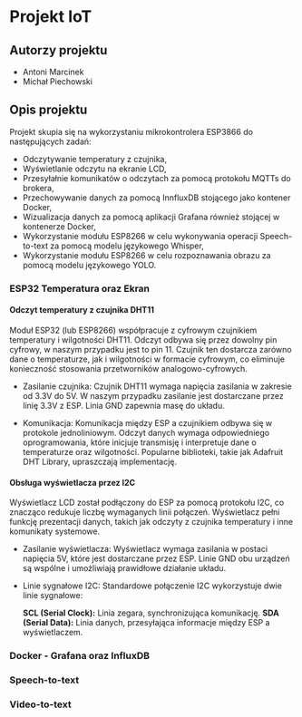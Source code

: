 # Projekt IoT # 

## Autorzy projektu ## 
* Antoni Marcinek 
* Michał Piechowski

## Opis projektu ##

Projekt skupia się na wykorzystaniu mikrokontrolera ESP3866 do następujących zadań:

* Odczytywanie temperatury z czujnika,
* Wyświetlanie odczytu na ekranie LCD,
* Przesyłałnie komunikatów o odczytach za pomocą protokołu MQTTs do brokera,
* Przechowywanie danych za pomocą InnfluxDB stojącego jako kontener Docker,
* Wizualizacja danych za pomocą aplikacji Grafana również stojącej w kontenerze Docker,
* Wykorzystanie modułu ESP8266 w celu wykonywania operacji Speech-to-text za pomocą modelu językowego Whisper,
* Wykorzystanie modułu ESP8266 w celu rozpoznawania obrazu za pomocą modelu językowego YOLO.

### ESP32 Temperatura oraz Ekran ###

#### Odczyt temperatury z czujnika DHT11 #### 
Moduł ESP32 (lub ESP8266) współpracuje z cyfrowym czujnikiem temperatury i wilgotności DHT11. Odczyt odbywa się przez dowolny pin cyfrowy, w naszym przypadku jest to pin 11. Czujnik ten dostarcza zarówno dane o temperaturze, jak i wilgotności w formacie cyfrowym, co eliminuje konieczność stosowania przetworników analogowo-cyfrowych.

* Zasilanie czujnika:
  Czujnik DHT11 wymaga napięcia zasilania w zakresie od 3.3V do 5V. W naszym przypadku zasilanie jest dostarczane przez linię 3.3V z ESP. Linia GND zapewnia masę do układu.

* Komunikacja:
  Komunikacja między ESP a czujnikiem odbywa się w protokole jednoliniowym. Odczyt danych wymaga odpowiedniego oprogramowania, które inicjuje transmisję i interpretuje dane o temperaturze oraz wilgotności. Popularne biblioteki, takie jak Adafruit DHT Library, upraszczają implementację.

#### Obsługa wyświetlacza przez I2C ####
Wyświetlacz LCD został podłączony do ESP za pomocą protokołu I2C, co znacząco redukuje liczbę wymaganych linii połączeń. Wyświetlacz pełni funkcję prezentacji danych, takich jak odczyty z czujnika temperatury i inne komunikaty systemowe.

* Zasilanie wyświetlacza:
  Wyświetlacz wymaga zasilania w postaci napięcia 5V, które jest dostarczane przez ESP. Linie GND obu urządzeń są wspólne i umożliwiają prawidłowe działanie układu.

* Linie sygnałowe I2C:
  Standardowe połączenie I2C wykorzystuje dwie linie sygnałowe:

  **SCL (Serial Clock):** Linia zegara, synchronizująca komunikację.
  **SDA (Serial Data):** Linia danych, przesyłająca informacje między ESP a wyświetlaczem.


### Docker - Grafana oraz InfluxDB ###

### Speech-to-text ###

### Video-to-text ###

